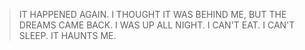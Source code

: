 > IT HAPPENED AGAIN. I THOUGHT IT WAS BEHIND ME, BUT THE DREAMS CAME BACK. I WAS UP ALL NIGHT. I CAN'T EAT. I CAN'T SLEEP. IT HAUNTS ME.
